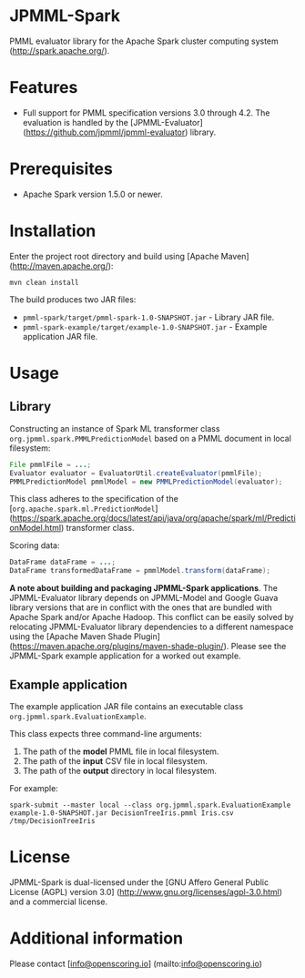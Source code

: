 JPMML-Spark
===========

PMML evaluator library for the Apache Spark cluster computing system (http://spark.apache.org/).

# Features #

* Full support for PMML specification versions 3.0 through 4.2. The evaluation is handled by the [JPMML-Evaluator] (https://github.com/jpmml/jpmml-evaluator) library.

# Prerequisites #

* Apache Spark version 1.5.0 or newer.

# Installation #

Enter the project root directory and build using [Apache Maven] (http://maven.apache.org/):
```
mvn clean install
```

The build produces two JAR files:
* `pmml-spark/target/pmml-spark-1.0-SNAPSHOT.jar` - Library JAR file.
* `pmml-spark-example/target/example-1.0-SNAPSHOT.jar` - Example application JAR file.

# Usage #

## Library ##

Constructing an instance of Spark ML transformer class `org.jpmml.spark.PMMLPredictionModel` based on a PMML document in local filesystem:
```java
File pmmlFile = ...;
Evaluator evaluator = EvaluatorUtil.createEvaluator(pmmlFile);
PMMLPredictionModel pmmlModel = new PMMLPredictionModel(evaluator);
```

This class adheres to the specification of the [`org.apache.spark.ml.PredictionModel`] (https://spark.apache.org/docs/latest/api/java/org/apache/spark/ml/PredictionModel.html) transformer class.

Scoring data:
```java
DataFrame dataFrame = ...;
DataFrame transformedDataFrame = pmmlModel.transform(dataFrame);
```

**A note about building and packaging JPMML-Spark applications**. The JPMML-Evaluator library depends on JPMML-Model and Google Guava library versions that are in conflict with the ones that are bundled with Apache Spark and/or Apache Hadoop. This conflict can be easily solved by relocating JPMML-Evaluator library dependencies to a different namespace using the [Apache Maven Shade Plugin] (https://maven.apache.org/plugins/maven-shade-plugin/). Please see the JPMML-Spark example application for a worked out example.

## Example application ##

The example application JAR file contains an executable class `org.jpmml.spark.EvaluationExample`.

This class expects three command-line arguments:

1. The path of the **model** PMML file in local filesystem.
2. The path of the **input** CSV file in local filesystem.
3. The path of the **output** directory in local filesystem.

For example:
```
spark-submit --master local --class org.jpmml.spark.EvaluationExample example-1.0-SNAPSHOT.jar DecisionTreeIris.pmml Iris.csv /tmp/DecisionTreeIris
```

# License #

JPMML-Spark is dual-licensed under the [GNU Affero General Public License (AGPL) version 3.0] (http://www.gnu.org/licenses/agpl-3.0.html) and a commercial license.

# Additional information #

Please contact [info@openscoring.io] (mailto:info@openscoring.io)
